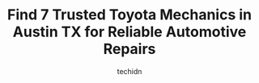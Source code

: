 ---
layout: ampstory
image: https://images.unsplash.com/photo-1504887764023-6f27056d186c?ixlib=rb-4.0.3&ixid=MnwxMjA3fDB8MHxwaG90by1wYWdlfHx8fGVufDB8fHx8&auto=format&fit=crop&w=640&h=853&q=80
author: techidn
featured: false
description: Experience the excellence of automotive service by visiting the 7 best Toyota Mechanic in Austin TX, USA. With their expertise, attention to detail, and commitment to customer satisfaction, 
title: Find 7 Trusted Toyota Mechanics in Austin TX for Reliable Automotive Repairs
cover:
   title: Find 7 Trusted Toyota Mechanics in Austin TX for Reliable Automotive Repairs
   subtitle: Rickpate
   background: https://images.unsplash.com/photo-1504887764023-6f27056d186c?ixlib=rb-4.0.3&ixid=MnwxMjA3fDB8MHxwaG90by1wYWdlfHx8fGVufDB8fHx8&auto=format&fit=crop&w=640&h=853&q=80

pages: 
 - layout: thirds
   top: <h1>#1 Tech One Automotive</h1>
   bottom: "<p>I was driving and realized my clutch didnt feel right so even though it was a Saturday I drove straight to Tech One. The drop off instructions were clear and I didnt he</p>"
   background: https://www.knot35.com/toplist/wp-content/uploads/2023/06/best-toyota-mechanic-1-in-austin-tx-1685834624.jpeg
   backgroundblur: true
 - layout: thirds
   top: <h1>#2 AutoNation Toyota South Austin Service Center</h1>
   bottom: "<p>4800 N Interstate 35 Frontage Rd, Austin, TX 78745, United States</p>"
   background: https://www.knot35.com/toplist/wp-content/uploads/2023/06/best-toyota-mechanic-2-in-austin-tx-1685834625.jpeg
   cta:
      link: https://www.knot35.com/toplist/find-7-trusted-toyota-mechanics-in-austin-tx-for-reliable-automotive-repairs/
      text: Find 7 Trusted Toyota Mechanics in Austin TX for Reliable Automotive Repairs
 - layout: thirds
   top: <h1>#3 Toyota of North Austin Service Center</h1>
   bottom: "<p>8400 Research Blvd, Austin, TX 78758, United States</p>"
   background: https://www.knot35.com/toplist/wp-content/uploads/2023/06/best-toyota-mechanic-3-in-austin-tx-1685834626.jpeg
   cta:
      link: https://www.knot35.com/toplist/find-7-trusted-toyota-mechanics-in-austin-tx-for-reliable-automotive-repairs/
      text: Find 7 Trusted Toyota Mechanics in Austin TX for Reliable Automotive Repairs
 - layout: thirds
   top: <h1>#4 Leonards Automotive Service Center</h1>
   bottom: "<p>4401 S 1st St, Austin, TX 78745, United States</p>"
   background: https://images.unsplash.com/photo-1515405295579-ba7b45403062?ixlib=rb-4.0.3&ixid=MnwxMjA3fDB8MHxwaG90by1wYWdlfHx8fGVufDB8fHx8&auto=format&fit=crop&w=640&h=853&q=80
   cta:
      link: https://www.knot35.com/toplist/find-7-trusted-toyota-mechanics-in-austin-tx-for-reliable-automotive-repairs/
      text: Find 7 Trusted Toyota Mechanics in Austin TX for Reliable Automotive Repairs
 - layout: thirds
   top: <h1>#5 Auto Tek</h1>
   bottom: "<p>4313 Gillis St, Austin, TX 78745, United States</p>"
   background: https://images.unsplash.com/photo-1509114397022-ed747cca3f65?ixlib=rb-4.0.3&ixid=MnwxMjA3fDB8MHxwaG90by1wYWdlfHx8fGVufDB8fHx8&auto=format&fit=crop&w=640&h=853&q=80
   cta:
      link: https://www.knot35.com/toplist/find-7-trusted-toyota-mechanics-in-austin-tx-for-reliable-automotive-repairs/
      text: Find 7 Trusted Toyota Mechanics in Austin TX for Reliable Automotive Repairs
 - layout: thirds
   top: <h1>#6 Yost Automotive II</h1>
   bottom: "<p>6517 N Lamar Blvd, Austin, TX 78752, United States</p>"
   background: https://images.unsplash.com/photo-1613843873231-1447db182f97?ixlib=rb-4.0.3&ixid=MnwxMjA3fDB8MHxwaG90by1wYWdlfHx8fGVufDB8fHx8&auto=format&fit=crop&w=640&h=853&q=80
   cta:
      link: https://www.knot35.com/toplist/find-7-trusted-toyota-mechanics-in-austin-tx-for-reliable-automotive-repairs/
      text: Find 7 Trusted Toyota Mechanics in Austin TX for Reliable Automotive Repairs
 - layout: thirds
   top: <h1>#7 Hi-Tech Automotive</h1>
   bottom: "<p>1801 S Congress Ave, Austin, TX 78704, United States</p>"
   background: https://images.unsplash.com/photo-1620421680010-0766ff230392?ixlib=rb-4.0.3&ixid=MnwxMjA3fDB8MHxwaG90by1wYWdlfHx8fGVufDB8fHx8&auto=format&fit=crop&w=640&h=853&q=80
   cta:
      link: https://www.knot35.com/toplist/find-7-trusted-toyota-mechanics-in-austin-tx-for-reliable-automotive-repairs/
      text: Find 7 Trusted Toyota Mechanics in Austin TX for Reliable Automotive Repairs
 - layout: thirds
   middle: Continue reading...
   background: https://images.unsplash.com/photo-1557672172-298e090bd0f1?ixlib=rb-4.0.3&ixid=MnwxMjA3fDB8MHxwaG90by1wYWdlfHx8fGVufDB8fHx8&auto=format&fit=crop&w=640&h=853&q=80
   cta:
      link: https://www.knot35.com/toplist/find-7-trusted-toyota-mechanics-in-austin-tx-for-reliable-automotive-repairs/
      text: Find 7 Trusted Toyota Mechanics in Austin TX for Reliable Automotive Repairs
      
---